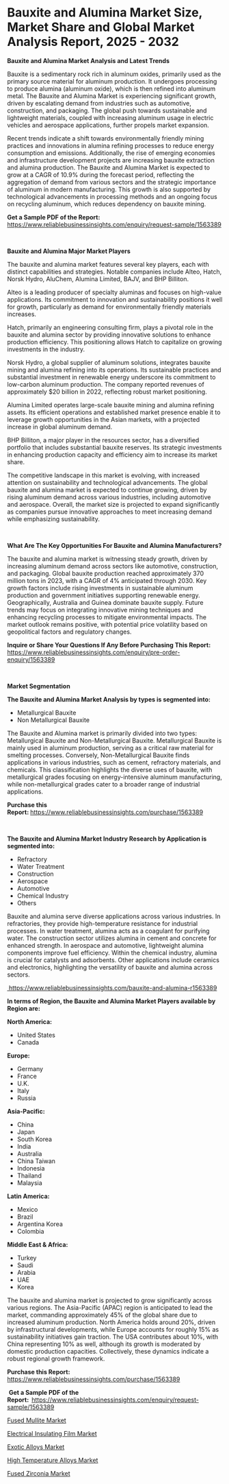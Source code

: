 <p><h1>Bauxite and Alumina Market Size, Market Share and Global Market Analysis Report, 2025 - 2032</h1></p><p><strong>Bauxite and Alumina Market Analysis and Latest Trends</strong></p>
<p><p>Bauxite is a sedimentary rock rich in aluminum oxides, primarily used as the primary source material for aluminum production. It undergoes processing to produce alumina (aluminum oxide), which is then refined into aluminum metal. The Bauxite and Alumina Market is experiencing significant growth, driven by escalating demand from industries such as automotive, construction, and packaging. The global push towards sustainable and lightweight materials, coupled with increasing aluminum usage in electric vehicles and aerospace applications, further propels market expansion.</p><p>Recent trends indicate a shift towards environmentally friendly mining practices and innovations in alumina refining processes to reduce energy consumption and emissions. Additionally, the rise of emerging economies and infrastructure development projects are increasing bauxite extraction and alumina production. The Bauxite and Alumina Market is expected to grow at a CAGR of 10.9% during the forecast period, reflecting the aggregation of demand from various sectors and the strategic importance of aluminum in modern manufacturing. This growth is also supported by technological advancements in processing methods and an ongoing focus on recycling aluminum, which reduces dependency on bauxite mining.</p></p>
<p><strong>Get a Sample PDF of the Report:&nbsp;</strong> <a href="https://www.reliablebusinessinsights.com/enquiry/request-sample/1563389?utm_campaign=57&utm_medium=2&utm_source=Github&utm_content=ia&utm_term=02042025&utm_id=bauxite-and-alumina">https://www.reliablebusinessinsights.com/enquiry/request-sample/1563389</a></p>
<p>&nbsp;</p>
<p><strong>Bauxite and Alumina Major Market Players</strong></p>
<p><p>The bauxite and alumina market features several key players, each with distinct capabilities and strategies. Notable companies include Alteo, Hatch, Norsk Hydro, AluChem, Alumina Limited, BAJV, and BHP Billiton. </p><p>Alteo is a leading producer of specialty aluminas and focuses on high-value applications. Its commitment to innovation and sustainability positions it well for growth, particularly as demand for environmentally friendly materials increases.</p><p>Hatch, primarily an engineering consulting firm, plays a pivotal role in the bauxite and alumina sector by providing innovative solutions to enhance production efficiency. This positioning allows Hatch to capitalize on growing investments in the industry.</p><p>Norsk Hydro, a global supplier of aluminum solutions, integrates bauxite mining and alumina refining into its operations. Its sustainable practices and substantial investment in renewable energy underscore its commitment to low-carbon aluminum production. The company reported revenues of approximately $20 billion in 2022, reflecting robust market positioning.</p><p>Alumina Limited operates large-scale bauxite mining and alumina refining assets. Its efficient operations and established market presence enable it to leverage growth opportunities in the Asian markets, with a projected increase in global aluminum demand.</p><p>BHP Billiton, a major player in the resources sector, has a diversified portfolio that includes substantial bauxite reserves. Its strategic investments in enhancing production capacity and efficiency aim to increase its market share.</p><p>The competitive landscape in this market is evolving, with increased attention on sustainability and technological advancements. The global bauxite and alumina market is expected to continue growing, driven by rising aluminum demand across various industries, including automotive and aerospace. Overall, the market size is projected to expand significantly as companies pursue innovative approaches to meet increasing demand while emphasizing sustainability.</p></p>
<p>&nbsp;</p>
<p><strong>What Are The Key Opportunities For Bauxite and Alumina Manufacturers?</strong></p>
<p><p>The bauxite and alumina market is witnessing steady growth, driven by increasing aluminum demand across sectors like automotive, construction, and packaging. Global bauxite production reached approximately 370 million tons in 2023, with a CAGR of 4% anticipated through 2030. Key growth factors include rising investments in sustainable aluminum production and government initiatives supporting renewable energy. Geographically, Australia and Guinea dominate bauxite supply. Future trends may focus on integrating innovative mining techniques and enhancing recycling processes to mitigate environmental impacts. The market outlook remains positive, with potential price volatility based on geopolitical factors and regulatory changes.</p></p>
<p><strong>Inquire or Share Your Questions If Any Before Purchasing This Report:</strong> <a href="https://www.reliablebusinessinsights.com/enquiry/pre-order-enquiry/1563389?utm_campaign=57&utm_medium=2&utm_source=Github&utm_content=ia&utm_term=02042025&utm_id=bauxite-and-alumina">https://www.reliablebusinessinsights.com/enquiry/pre-order-enquiry/1563389</a></p>
<p>&nbsp;</p>
<p><strong>Market Segmentation</strong></p>
<p><strong>The Bauxite and Alumina Market Analysis by types is segmented into:</strong></p>
<p><ul><li>Metallurgical Bauxite</li><li>Non Metallurgical Bauxite</li></ul></p>
<p><p>The Bauxite and Alumina market is primarily divided into two types: Metallurgical Bauxite and Non-Metallurgical Bauxite. Metallurgical Bauxite is mainly used in aluminum production, serving as a critical raw material for smelting processes. Conversely, Non-Metallurgical Bauxite finds applications in various industries, such as cement, refractory materials, and chemicals. This classification highlights the diverse uses of bauxite, with metallurgical grades focusing on energy-intensive aluminum manufacturing, while non-metallurgical grades cater to a broader range of industrial applications.</p></p>
<p><strong>Purchase this Report:&nbsp;</strong><a href="https://www.reliablebusinessinsights.com/purchase/1563389?utm_campaign=57&utm_medium=2&utm_source=Github&utm_content=ia&utm_term=02042025&utm_id=bauxite-and-alumina">https://www.reliablebusinessinsights.com/purchase/1563389</a></p>
<p>&nbsp;</p>
<p><strong>The Bauxite and Alumina Market Industry Research by Application is segmented into:</strong></p>
<p><ul><li>Refractory</li><li>Water Treatment</li><li>Construction</li><li>Aerospace</li><li>Automotive</li><li>Chemical Industry</li><li>Others</li></ul></p>
<p><p>Bauxite and alumina serve diverse applications across various industries. In refractories, they provide high-temperature resistance for industrial processes. In water treatment, alumina acts as a coagulant for purifying water. The construction sector utilizes alumina in cement and concrete for enhanced strength. In aerospace and automotive, lightweight alumina components improve fuel efficiency. Within the chemical industry, alumina is crucial for catalysts and adsorbents. Other applications include ceramics and electronics, highlighting the versatility of bauxite and alumina across sectors.</p></p>
<p><a href="https://www.reliablebusinessinsights.com/bauxite-and-alumina-r1563389?utm_campaign=57&utm_medium=2&utm_source=Github&utm_content=ia&utm_term=02042025&utm_id=bauxite-and-alumina">&nbsp;https://www.reliablebusinessinsights.com/bauxite-and-alumina-r1563389</a></p>
<p><strong>In terms of Region, the Bauxite and Alumina Market Players available by Region are:</strong></p>
<p>
    <p> <strong> North America: </strong>
        <ul>
            <li>United States</li>
            <li>Canada</li>
        </ul>
        </p> 
    <p> <strong> Europe: </strong>
        <ul>
            <li>Germany</li>
            <li>France</li>
            <li>U.K.</li>
            <li>Italy</li>
            <li>Russia</li>
        </ul>
        </p> 
    <p> <strong> Asia-Pacific: </strong>
        <ul>
            <li>China</li>
            <li>Japan</li>
            <li>South Korea</li>
            <li>India</li>
            <li>Australia</li>
            <li>China Taiwan</li>
            <li>Indonesia</li>
            <li>Thailand</li>
            <li>Malaysia</li>
        </ul>
        </p> 
    <p> <strong> Latin America: </strong>
        <ul>
            <li>Mexico</li>
            <li>Brazil</li>
            <li>Argentina Korea</li>
            <li>Colombia</li>
        </ul>
        </p> 
    <p> <strong> Middle East & Africa: </strong>
        <ul>
            <li>Turkey</li>
            <li>Saudi</li>
            <li>Arabia</li>
            <li>UAE</li>
            <li>Korea</li>
        </ul>
    </p>
    </p>
<p><p>The bauxite and alumina market is projected to grow significantly across various regions. The Asia-Pacific (APAC) region is anticipated to lead the market, commanding approximately 45% of the global share due to increased aluminum production. North America holds around 20%, driven by infrastructural developments, while Europe accounts for roughly 15% as sustainability initiatives gain traction. The USA contributes about 10%, with China representing 10% as well, although its growth is moderated by domestic production capacities. Collectively, these dynamics indicate a robust regional growth framework.</p></p>
<p><strong>Purchase this Report: </strong><a href="https://www.reliablebusinessinsights.com/purchase/1563389?utm_campaign=57&utm_medium=2&utm_source=Github&utm_content=ia&utm_term=02042025&utm_id=bauxite-and-alumina">https://www.reliablebusinessinsights.com/purchase/1563389</a></p>
<p>&nbsp;<strong>Get a Sample PDF of the Report:&nbsp;&nbsp;</strong><a href="https://www.reliablebusinessinsights.com/enquiry/request-sample/1563389?utm_campaign=57&utm_medium=2&utm_source=Github&utm_content=ia&utm_term=02042025&utm_id=bauxite-and-alumina">https://www.reliablebusinessinsights.com/enquiry/request-sample/1563389</a></p>
<p><strong></strong></p>
<p><p><a href="https://github.com/siriocooch4a/Market-Research-Report-List-1/blob/main/fused-mullite-market.md?utm_campaign=57&utm_medium=2&utm_source=Github&utm_content=ia&utm_term=02042025&utm_id=bauxite-and-alumina">Fused Mullite Market</a></p><p><a href="https://github.com/zeyddaddo4/Market-Research-Report-List-1/blob/main/electrical-insulating-film-market.md?utm_campaign=57&utm_medium=2&utm_source=Github&utm_content=ia&utm_term=02042025&utm_id=bauxite-and-alumina">Electrical Insulating Film Market</a></p><p><a href="https://github.com/snakewaduddx/Market-Research-Report-List-1/blob/main/exotic-alloys-market.md?utm_campaign=57&utm_medium=2&utm_source=Github&utm_content=ia&utm_term=02042025&utm_id=bauxite-and-alumina">Exotic Alloys Market</a></p><p><a href="https://github.com/pllahoithana9/Market-Research-Report-List-1/blob/main/high-temperature-alloys-market.md?utm_campaign=57&utm_medium=2&utm_source=Github&utm_content=ia&utm_term=02042025&utm_id=bauxite-and-alumina">High Temperature Alloys Market</a></p><p><a href="https://github.com/sakuniniray98/Market-Research-Report-List-1/blob/main/fused-zirconia-market.md?utm_campaign=57&utm_medium=2&utm_source=Github&utm_content=ia&utm_term=02042025&utm_id=bauxite-and-alumina">Fused Zirconia Market</a></p></p>